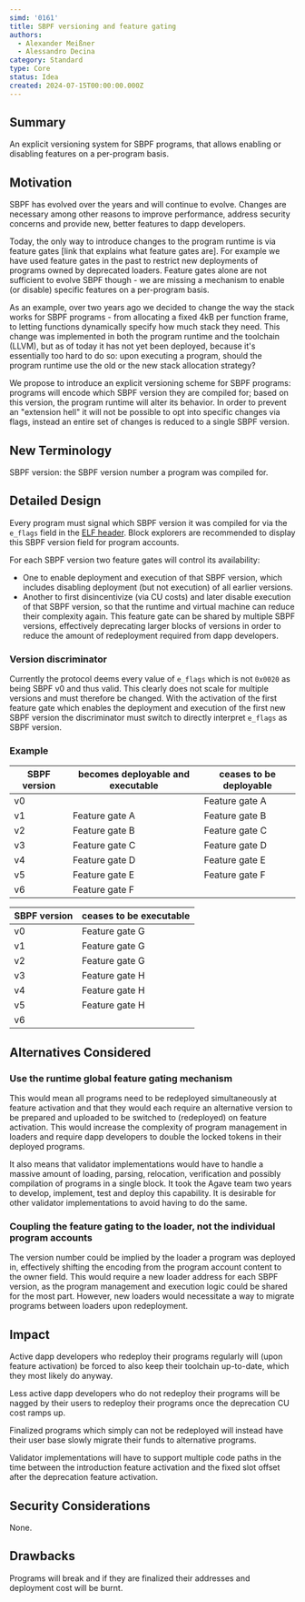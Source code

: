 ```yaml
---
simd: '0161'
title: SBPF versioning and feature gating
authors:
  - Alexander Meißner
  - Alessandro Decina
category: Standard
type: Core
status: Idea
created: 2024-07-15T00:00:00.000Z
---
```


## Summary

An explicit versioning system for SBPF programs, that allows enabling or
disabling features on a per-program basis.

## Motivation

SBPF has evolved over the years and will continue to evolve. Changes are
necessary among other reasons to improve performance, address security concerns
and provide new, better features to dapp developers.

Today, the only way to introduce changes to the program runtime is via feature
gates [link that explains what feature gates are]. For example we have used
feature gates in the past to restrict new deployments of programs owned by
deprecated loaders. Feature gates alone are not sufficient to evolve SBPF
though - we are missing a mechanism to enable (or disable) specific features on
a per-program basis.

As an example, over two years ago we decided to change the way the stack works
for SBPF programs - from allocating a fixed 4kB per function frame, to letting
functions dynamically specify how much stack they need. This change was
implemented in both the program runtime and the toolchain (LLVM), but as of
today it has not yet been deployed, because it's essentially too hard to do so:
upon executing a program, should the program runtime use the old or the new
stack allocation strategy?

We propose to introduce an explicit versioning scheme for SBPF programs:
programs will encode which SBPF version they are compiled for; based on this
version, the program runtime will alter its behavior. In order to prevent an
"extension hell" it will not be possible to opt into specific changes via
flags, instead an entire set of changes is reduced to a single SBPF version.

## New Terminology

SBPF version: the SBPF version number a program was compiled for.

## Detailed Design

Every program must signal which SBPF version it was compiled for via
the `e_flags` field in the
[ELF header](https://refspecs.linuxfoundation.org/elf/gabi4+/ch4.eheader.html).
Block explorers are recommended to display this SBPF version field for program
accounts.

For each SBPF version two feature gates will control its availability:

- One to enable deployment and execution of that SBPF version, which includes
disabling deployment (but not execution) of all earlier versions.
- Another to first disincentivize (via CU costs) and later disable execution
of that SBPF version, so that the runtime and virtual machine can reduce their
complexity again. This feature gate can be shared by multiple SBPF versions,
effectively deprecating larger blocks of versions in order to reduce the amount
of redeployment required from dapp developers.

### Version discriminator

Currently the protocol deems every value of `e_flags` which is not `0x0020` as
being SBPF v0 and thus valid. This clearly does not scale for multiple versions
and must therefore be changed. With the activation of the first feature gate
which enables the deployment and execution of the first new SBPF version the
discriminator must switch to directly interpret `e_flags` as SBPF version.

### Example

| SBPF version | becomes deployable and executable | ceases to be deployable |
| ------------ | --------------------------------- | ----------------------- |
| v0           |                                   | Feature gate A          |
| v1           | Feature gate A                    | Feature gate B          |
| v2           | Feature gate B                    | Feature gate C          |
| v3           | Feature gate C                    | Feature gate D          |
| v4           | Feature gate D                    | Feature gate E          |
| v5           | Feature gate E                    | Feature gate F          |
| v6           | Feature gate F                    |                         |

| SBPF version | ceases to be executable |
| ------------ | ----------------------- |
| v0           | Feature gate G          |
| v1           | Feature gate G          |
| v2           | Feature gate G          |
| v3           | Feature gate H          |
| v4           | Feature gate H          |
| v5           | Feature gate H          |
| v6           |                         |

## Alternatives Considered

### Use the runtime global feature gating mechanism

This would mean all programs need to be redeployed simultaneously at feature
activation and that they would each require an alternative version to be
prepared and uploaded to be switched to (redeployed) on feature activation.
This would increase the complexity of program management in loaders and require
dapp developers to double the locked tokens in their deployed programs.

It also means that validator implementations would have to handle a massive
amount of loading, parsing, relocation, verification and possibly compilation
of programs in a single block. It took the Agave team two years to develop,
implement, test and deploy this capability. It is desirable for other validator
implementations to avoid having to do the same.

### Coupling the feature gating to the loader, not the individual program accounts

The version number could be implied by the loader a program was deployed in,
effectively shifting the encoding from the program account content to the owner
field. This would require a new loader address for each SBPF version, as the
program management and execution logic could be shared for the most part.
However, new loaders would necessitate a way to migrate programs between
loaders upon redeployment.

## Impact

Active dapp developers who redeploy their programs regularly will (upon feature
activation) be forced to also keep their toolchain up-to-date, which they most
likely do anyway.

Less active dapp developers who do not redeploy their programs will be nagged
by their users to redeploy their programs once the deprecation CU cost ramps
up.

Finalized programs which simply can not be redeployed will instead have their
user base slowly migrate their funds to alternative programs.

Validator implementations will have to support multiple code paths in the time
between the introduction feature activation and the fixed slot offset after the
deprecation feature activation.

## Security Considerations

None.

## Drawbacks

Programs will break and if they are finalized their addresses and deployment
cost will be burnt.
